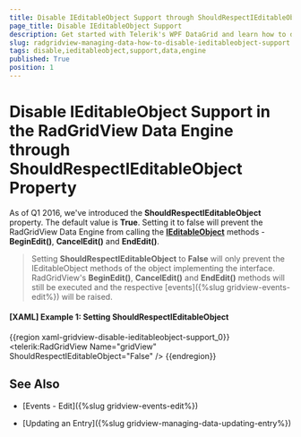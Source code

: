 ```yaml
---
title: Disable IEditableObject Support through ShouldRespectIEditableObject Property
page_title: Disable IEditableObject Support
description: Get started with Telerik's WPF DataGrid and learn how to disable IEditableObject support in the Data Engine through ShouldRespectIEditableObject property.
slug: radgridview-managing-data-how-to-disable-ieditableobject-support
tags: disable,ieditableobject,support,data,engine
published: True
position: 1
---
```


# Disable IEditableObject Support in the RadGridView Data Engine through ShouldRespectIEditableObject Property
As of Q1 2016, we've introduced the **ShouldRespectIEditableObject** property. The default value is **True**. Setting it to false will prevent the RadGridView Data Engine from calling the [**IEditableObject**](https://msdn.microsoft.com/en-us/library/system.componentmodel.ieditableobject(v=vs.110).aspx) methods - **BeginEdit()**, **CancelEdit()** and **EndEdit()**.

>Setting **ShouldRespectIEditableObject** to **False** will only prevent the IEditableObject methods of the object implementing the interface. RadGridView's **BeginEdit()**, **CancelEdit()** and **EndEdit()** methods will still be executed and the respective [events]({%slug gridview-events-edit%}) will be raised.

#### __[XAML] Example 1: Setting ShouldRespectIEditableObject__

{{region xaml-gridview-disable-ieditableobject-support_0}}
	<telerik:RadGridView Name="gridView" ShouldRespectIEditableObject="False" />
{{endregion}}

## See Also

 * [Events - Edit]({%slug gridview-events-edit%})

 * [Updating an Entry]({%slug gridview-managing-data-updating-entry%})
